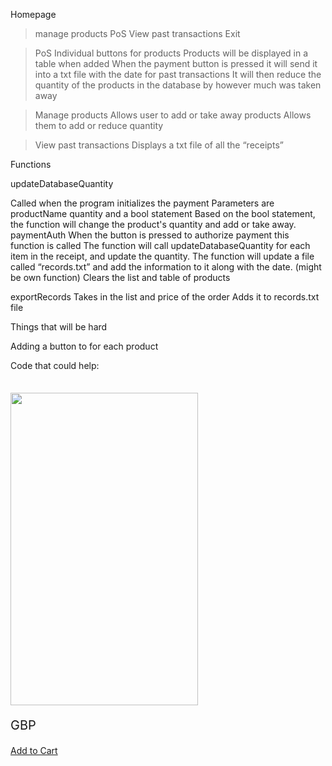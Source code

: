 Homepage
>manage products
>PoS
>View past transactions
>Exit

>PoS
>Individual buttons for products
>Products will be displayed in a table when added
>When the payment button is pressed it will send it into a txt file with the date for past transactions
>It will then reduce the quantity of the products in the database by however much was taken away

>Manage products
>Allows user to add or take away products
>Allows them to add or reduce quantity

>View past transactions
>Displays a txt file of all the “receipts”


Functions

updateDatabaseQuantity

Called when the program initializes the payment
Parameters are productName quantity and a bool statement
Based on the bool statement, the function will change the product's quantity and add or take away. 
paymentAuth
When the button is pressed to authorize payment this function is called
The function will call updateDatabaseQuantity for each item in the receipt, and update the quantity.
The function will update a file called “records.txt” and add the information to it along with the date. (might be own function)
Clears the list and table of products

exportRecords
Takes in the list and price of the order
Adds it to records.txt file



Things that will be hard

Adding a button to for each product

Code that could help:
<div class="col-md-5"> <h2 style="font-size:25px;"> <?=$items['title'];?></h2> <img src="<?=$items['image'];?> "width='300' height='500'/> <p style="font-size:20px;" class = "lprice">GBP <?= $items['price'];?></p> <a class="btn btn-primary" href="add_to_cart.php?id=<?=$items['id'];?>">Add to Cart</a> </div>


